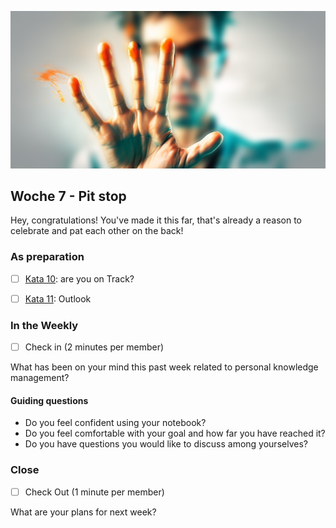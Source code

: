 ![Stop](images/Boxenstopp.png)

## Woche 7 - Pit stop

Hey, congratulations! You've made it this far, that's already a reason to celebrate and pat each other on the back!

### As preparation

- [ ] [Kata 10](2-1-Kata-10.md): are you on Track?

- [ ] [Kata 11](2-1-Kata-11.md): Outlook

### In the Weekly

- [ ] Check in (2 minutes per member)

What has been on your mind this past week related to personal knowledge management?

#### Guiding questions

- Do you feel confident using your notebook?
- Do you feel comfortable with your goal and how far you have reached it?
- Do you have questions you would like to discuss among yourselves?

### Close

- [ ] Check Out (1 minute per member)

What are your plans for next week?


